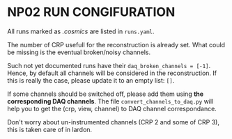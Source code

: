 # NP02 RUN CONGIFURATION

All runs marked as *.cosmics* are listed in `runs.yaml`.

The number of CRP usefull for the reconstruction is already set. 
What could be missing is the eventual broken/noisy channels. 

Such not yet documented runs have their `daq_broken_channels = [-1]`. 
Hence, by default all channels will be considered in the reconstruction.
If this is really the case, please update it to an empty list: `[]`.

If some channels should be switched off, please add them using **the corresponding DAQ channels**.
The file `convert_channels_to_daq.py` will help you to get the (crp, view, channel) to DAQ channel correspondance.

Don't worry about un-instrumented channels (CRP 2 and some of CRP 3), this is taken care of in lardon.